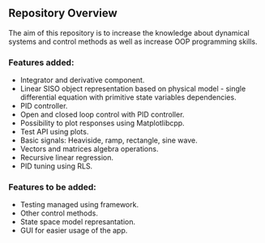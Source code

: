 ## Repository Overview
The aim of this repository is to increase the knowledge about dynamical systems and control methods as well as increase OOP programming skills.

### Features added:
- Integrator and derivative component.
- Linear SISO object representation based on physical model - single differential equation with primitive state variables dependencies.
- PID controller.
- Open and closed loop control with PID controller.
- Possibility to plot responses using Matplotlibcpp.
- Test API using plots.
- Basic signals: Heaviside, ramp, rectangle, sine wave.
- Vectors and matrices algebra operations.
- Recursive linear regression.
- PID tuning using RLS.

### Features to be added:
- Testing managed using framework.
- Other control methods.
- State space model represantation.
- GUI for easier usage of the app.
